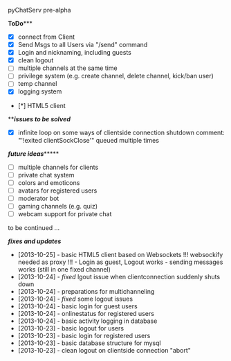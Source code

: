 pyChatServ pre-alpha

********************************ToDo***********************************

- [x] connect from Client
- [x] Send Msgs to all Users via "/send" command
- [x] Login and nicknaming, including guests
- [x] clean logout
- [ ] multiple channels at the same time
- [ ] privilege system (e.g. create channel, delete channel, kick/ban user)
- [ ] temp channel
- [x] logging system

- [*] HTML5 client

***************************issues to be solved*************************

- [x] infinite loop on some ways of clientside connection shutdown
      comment: "'!exited clientSockClose'" queued multiple times

***************************future ideas********************************

- [ ] multiple channels for clients
- [ ] private chat system
- [ ] colors and emoticons
- [ ] avatars for registered users
- [ ] moderator bot
- [ ] gaming channels (e.g. quiz)
- [ ] webcam support for private chat

to be continued ...

***************************fixes and updates***************************

- [2013-10-25] - basic HTML5 client based on Websockets !!! websockify needed as proxy !!!
			- Login as guest, Logout works
			- sending messages works (still in one fixed channel)
- [2013-10-24] - *fixed* lgout issue when clientconnection suddenly shuts down
- [2013-10-24] - preparations for multichanneling
- [2013-10-24] - *fixed* some logout issues
- [2013-10-24] - basic login for guest users
- [2013-10-24] - onlinestatus for registered users
- [2013-10-24] - basic activity logging in database
- [2013-10-23] - basic logout for users
- [2013-10-23] - basic login for registered users
- [2013-10-23] - basic database structure for mysql
- [2013-10-23] - clean logout on clientside connection "abort"